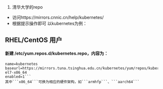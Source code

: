 1. 清华大学的repo
- 访问https://mirrors.cnnic.cn/help/kubernetes/
- 根据提示操作即可
以kubernetes为例：
## RHEL/CentOS 用户
#### 新建 /etc/yum.repos.d/kubernetes.repo，内容为：
```[kubernetes]
name=kubernetes
baseurl=https://mirrors.tuna.tsinghua.edu.cn/kubernetes/yum/repos/kubernetes-el7-x86_64
enabled=1```
其中```x86_64```可换为相应的硬件架构，如```armhfp```、```aarch64```
